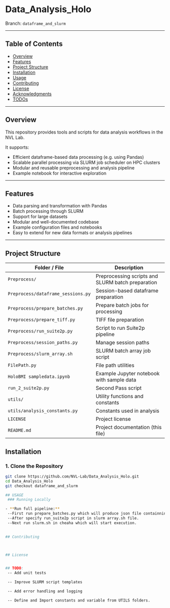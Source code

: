 # Data_Analysis_Holo

Branch: `dataframe_and_slurm`

---

## Table of Contents

- [Overview](#overview)
- [Features](#features)
- [Project Structure](#project-structure)
- [Installation](#installation)
- [Usage](#usage)
- [Contributing](#contributing)
- [License](#license)
- [Acknowledgments](#acknowledgments)
- [TODOs](#todos)

---

## Overview

This repository provides tools and scripts for data analysis workflows in the NVL Lab.

It supports:

- Efficient dataframe-based data processing (e.g. using Pandas)
- Scalable parallel processing via SLURM job scheduler on HPC clusters
- Modular and reusable preprocessing and analysis pipeline
- Example notebook for interactive exploration

---

## Features

- Data parsing and transformation with Pandas
- Batch processing through SLURM
- Support for large datasets
- Modular and well-documented codebase
- Example configuration files and notebooks
- Easy to extend for new data formats or analysis pipelines

---


## Project Structure


| Folder / File                  | Description                                           |
|--------------------------------|------------------------------------------------------ |
| `Preprocess/`                   | Preprocessing scripts and SLURM batch preparation    |
| `Preprocess/dataframe_sessions.py` | Session-based dataframe preparation               |
| `Preprocess/prepare_batches.py` | Prepare batch jobs for processing                    |
| `Preprocess/prepare_tiff.py`    | TIFF file preparation                                |
| `Preprocess/run_suite2p.py`     | Script to run Suite2p pipeline                       |
| `Preprocess/session_paths.py`   | Manage session paths                                 |
| `Preprocess/slurm_array.sh`     | SLURM batch array job script                         |
| `FilePath.py`                   | File path utilities                                  |
| `HoloBMI sampledata.ipynb`      | Example Jupyter notebook with sample data            |
| `run_2_suite2p.py`              | Second Pass script                                   |
| `utils/`                        | Utility functions and constants                      |
| `utils/analysis_constants.py`   | Constants used in analysis                           |
| `LICENSE`                       | Project license                                      |
| `README.md`                     | Project documentation (this file)                    |


## Installation

### 1. Clone the Repository

```bash
git clone https://github.com/NVL-Lab/Data_Analysis_Holo.git
cd Data_Analysis_Holo
git checkout dataframe_and_slurm

## USAGE
 ### Running Locally

- **Run full pipeline:**
 --First run prepare_batches.py which will produce json file containning session_paths for suite2p.
 --After specify run_suite2p script in slurm array.sh file.
 --Next run slurm.sh in cheaha which will start execution.

 
## Contributing



## License


## TODO:
 -- Add unit tests

 -- Improve SLURM script templates

 -- Add error handling and logging

 -- Define and Import constants and variable from UTILS folders.

